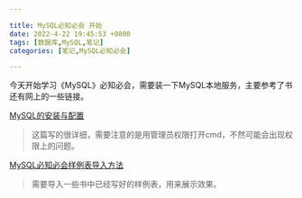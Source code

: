 ```yaml
---

title: MySQL必知必会 开始
date: 2022-4-22 19:45:53 +0800
tags: [数据库,MySQL,笔记]
categories: [笔记,MySQL必知必会]

---
```


今天开始学习《MySQL》必知必会，需要装一下MySQL本地服务，主要参考了书还有网上的一些链接。

[MySQL的安装与配置 ](https://www.cnblogs.com/winton-nfs/p/11524007.html)

> 这篇写的很详细，需要注意的是用管理员权限打开cmd，不然可能会出现权限上的问题。

[MySQL必知必会样例表导入方法](https://blog.csdn.net/qq120633269/article/details/88321137)

> 需要导入一些书中已经写好的样例表，用来展示效果。

